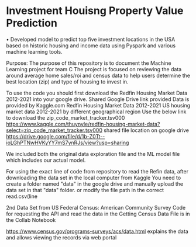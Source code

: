# Investment Houisng Property Value Prediction
•	Developed model to predict top five investment locations in the USA based on historic housing and income data using Pyspark and various machine learning tools.

Purpose:
  The purpose of this repository is to document the Machine Learning project for team C
  The project is focused on reviewing the data around average home sales/roi and census data to help users determine the best location (zip) and type of housing to         invest in.
  
To use the code you should first download the Redfin Housing Market Data 2012-2021 into your google drive. Shared Google Drive link provided 
Data is provided by  Kaggle.com
  Redfin Housing Market Data 2012-2021
  US housing market data 2012-2021 by different geographical region
  Use the below link to download the zip_code_market_tracker.tsv000
  https://www.kaggle.com/thuynyle/redfin-housing-market-data?select=zip_code_market_tracker.tsv000
  shared file location on google drive https://drive.google.com/file/d/1b-Z0Tt--ioLGhPTNwHVKyYY7mS7ynRJs/view?usp=sharing

We included both the original data exploration file and the ML model file which includes our actual model.

  For using the exact line of code from repository to read the Refin data, after downloading the data set in the local computer from Kaggle
  You need to create a folder named "data" in the google drive and manually upload the data set in that "data" folder. or modify the file path in the correct read.csv(line

2nd Data Set from US Federal Census: American Community Survey
Code for requesting the API and read the data in the Getting Census Data File is in the Collab Notebook


https://www.census.gov/programs-surveys/acs/data.html explains the data and allows viewing the records via web portal


